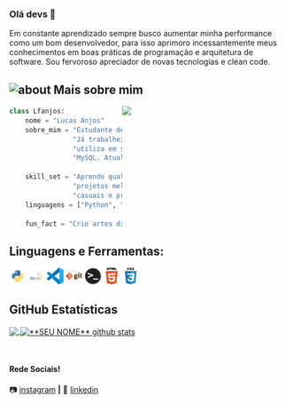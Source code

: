 ### Olá devs 👋

Em constante aprendizado sempre busco aumentar minha performance como um bom desenvolvedor, para isso aprimoro incessantemente meus conhecimentos em boas práticas de programação e arquitetura de software. Sou fervoroso apreciador de novas tecnologias e clean code.

## <img width="45" alt="about" src="https://raw.github.com/elizarov/elizarov/master/about.png"> Mais sobre mim

<img align="right" width="300" src="https://i2.wp.com/allhtaccess.info/wp-content/uploads/2018/03/programming.gif?fit=1281%2C716&ssl=1" />

```python
class Lfanjos:
    nome = "Lucas Anjos"
    sobre_mim = "Estudante de engenharia de dados e amante da linguagem Python. " \
                "Já trabalhei como Desenvolvedor Web Freelancer e em meus projetos " \
                "utiliza em sua maioria PHP juntamente com seu framework Laravel e " \
                "MySQL. Atualmente aprimoro meus conhecimentos em engenharia de dados e Python."

    skill_set = "Aprendo qualquer coisa muito rápido, o que me ajuda bastante a sempre criar " \
                "projetos melhores e mais completos. Criatividade para a solução de problemas " \
                "casuais e profissionais é um ponto forte que me define."
    linguagens = ["Python", "PHP", "JavaScript"]

    fun_fact = "Crio artes digitais no meu tempo livre :)"
```

## **Linguagens e Ferramentas:**  

<code><img height="30" src="https://raw.githubusercontent.com/github/explore/80688e429a7d4ef2fca1e82350fe8e3517d3494d/topics/python/python.png"></code>
<code><img height="30" src="https://raw.githubusercontent.com/github/explore/80688e429a7d4ef2fca1e82350fe8e3517d3494d/topics/mysql/mysql.png"></code>
<code><img height="30" src="https://raw.githubusercontent.com/github/explore/80688e429a7d4ef2fca1e82350fe8e3517d3494d/topics/visual-studio-code/visual-studio-code.png"></code>
<code><img height="30" src="https://raw.githubusercontent.com/github/explore/80688e429a7d4ef2fca1e82350fe8e3517d3494d/topics/git/git.png"></code>
<code><img height="30" src="https://raw.githubusercontent.com/github/explore/80688e429a7d4ef2fca1e82350fe8e3517d3494d/topics/terminal/terminal.png"></code>
<code><img height="30" src="https://raw.githubusercontent.com/github/explore/80688e429a7d4ef2fca1e82350fe8e3517d3494d/topics/html/html.png"></code>
<code><img height="30" src="https://raw.githubusercontent.com/github/explore/80688e429a7d4ef2fca1e82350fe8e3517d3494d/topics/css/css.png"></code>


## **GitHub Estatísticas**

<a href="https://github.com/lfanjos">
  <img align="center" src="https://github-readme-stats.vercel.app/api/top-langs/?username=vanessaswerts&theme=dracula&hide_langs_below=1" />
</a>

<a href="https://github.com/lfanjos">
 <img align="center" src="https://github-readme-stats.vercel.app/api?username=vanessaswerts&show_icons=true&theme=dracula&line_height=27" alt="**SEU NOME** github stats"/>
</a>

[instagram]: https://www.instagram.com/abstractourism/
[linkedin]: https://www.linkedin.com/in/lfanjos/
<br>

#### Rede Sociais!

📷 [instagram][instagram] **|** 
👔 [linkedin][linkedin]
